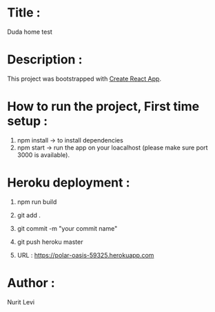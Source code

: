 # Title :

Duda home test

# Description :


This project was bootstrapped with [Create React App](https://github.com/facebook/create-react-app).

# How to run the project, First time setup :

 1. npm install -> to install dependencies
 2. npm start -> run the app on your loacalhost (please make sure port 3000 is available).

# Heroku deployment :
1. npm run build
2. git add .
3. git commit -m "your commit name"
4. git push heroku master

5. URL : https://polar-oasis-59325.herokuapp.com

 # Author :
 Nurit Levi

